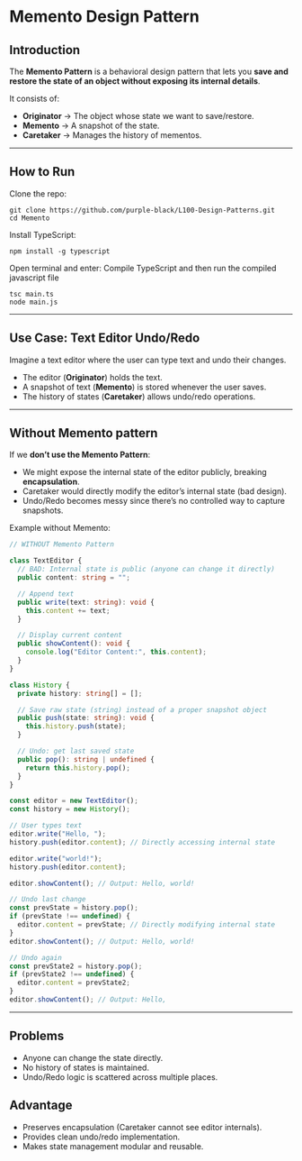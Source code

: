 # Memento Design Pattern

## Introduction
The **Memento Pattern** is a behavioral design pattern that lets you **save and restore the state of an object without exposing its internal details**.  

It consists of:
- **Originator** → The object whose state we want to save/restore.  
- **Memento** → A snapshot of the state.  
- **Caretaker** → Manages the history of mementos.  

---
##  How to Run

Clone the repo:

```
git clone https://github.com/purple-black/L100-Design-Patterns.git
cd Memento
```

Install TypeScript:

```
npm install -g typescript
```

Open terminal and enter:
Compile TypeScript and then run the compiled javascript file

```
tsc main.ts
node main.js
```
---

## Use Case: Text Editor Undo/Redo
Imagine a text editor where the user can type text and undo their changes.  
- The editor (**Originator**) holds the text.  
- A snapshot of text (**Memento**) is stored whenever the user saves.  
- The history of states (**Caretaker**) allows undo/redo operations.  

---

## Without Memento pattern

If we **don’t use the Memento Pattern**:
- We might expose the internal state of the editor publicly, breaking **encapsulation**.  
- Caretaker would directly modify the editor’s internal state (bad design).  
- Undo/Redo becomes messy since there’s no controlled way to capture snapshots.  

Example without Memento:
```typescript
// WITHOUT Memento Pattern

class TextEditor {
  // BAD: Internal state is public (anyone can change it directly)
  public content: string = "";

  // Append text
  public write(text: string): void {
    this.content += text;
  }

  // Display current content
  public showContent(): void {
    console.log("Editor Content:", this.content);
  }
}

class History {
  private history: string[] = [];

  // Save raw state (string) instead of a proper snapshot object
  public push(state: string): void {
    this.history.push(state);
  }

  // Undo: get last saved state
  public pop(): string | undefined {
    return this.history.pop();
  }
}

const editor = new TextEditor();
const history = new History();

// User types text
editor.write("Hello, ");
history.push(editor.content); // Directly accessing internal state

editor.write("world!");
history.push(editor.content);

editor.showContent(); // Output: Hello, world!

// Undo last change
const prevState = history.pop();
if (prevState !== undefined) {
  editor.content = prevState; // Directly modifying internal state
}
editor.showContent(); // Output: Hello, world!

// Undo again
const prevState2 = history.pop();
if (prevState2 !== undefined) {
  editor.content = prevState2;
}
editor.showContent(); // Output: Hello,

```
---

## Problems

- Anyone can change the state directly.
- No history of states is maintained.
- Undo/Redo logic is scattered across multiple places.

## Advantage

- Preserves encapsulation (Caretaker cannot see editor internals).
- Provides clean undo/redo implementation.
- Makes state management modular and reusable.


